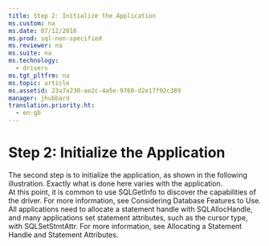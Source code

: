 ```yaml
---
title: Step 2: Initialize the Application
ms.custom: na
ms.date: 07/12/2016
ms.prod: sql-non-specified
ms.reviewer: na
ms.suite: na
ms.technology: 
  - drivers
ms.tgt_pltfrm: na
ms.topic: article
ms.assetid: 23a7a230-ae2c-4a5e-9760-d2e17f92c389
manager: jhubbard
translation.priority.ht: 
  - en-gb
---
```

# Step 2: Initialize the Application
<?xml version="1.0" encoding="utf-8"?>
<developerWalkthroughDocument xmlns="http://ddue.schemas.microsoft.com/authoring/2003/5" xmlns:xlink="http://www.w3.org/1999/xlink" xmlns:xsi="http://www.w3.org/2001/XMLSchema-instance" xsi:schemaLocation="http://ddue.schemas.microsoft.com/authoring/2003/5 http://dduestorage.blob.core.windows.net/ddueschema/developer.xsd">
  <introduction>
    <para>The second step is to initialize the application, as shown in the following illustration. Exactly what is done here varies with the application.</para>
    <mediaLink>
      <image xlink:href="39974243-cfef-498b-9cf1-8d0f772195eb" />
    </mediaLink>
  </introduction>
  <section>
    <content>
      <para>At this point, it is common to use <legacyBold>SQLGetInfo</legacyBold> to discover the capabilities of the driver. For more information, see <legacyLink xlink:href="59760114-508e-46c5-81d2-8f2498c0d778">Considering Database Features to Use</legacyLink>.</para>
      <para>All applications need to allocate a statement handle with <legacyBold>SQLAllocHandle</legacyBold>, and many applications set statement attributes, such as the cursor type, with <legacyBold>SQLSetStmtAttr</legacyBold>. For more information, see <legacyLink xlink:href="4ce3b446-34ab-46dc-96e5-f40ec95c267e">Allocating a Statement Handle</legacyLink> and <legacyLink xlink:href="4c59cd8e-a713-4095-9065-20d5bdeafe43">Statement Attributes</legacyLink>.</para>
    </content>
  </section>
  <relatedTopics />
</developerWalkthroughDocument>